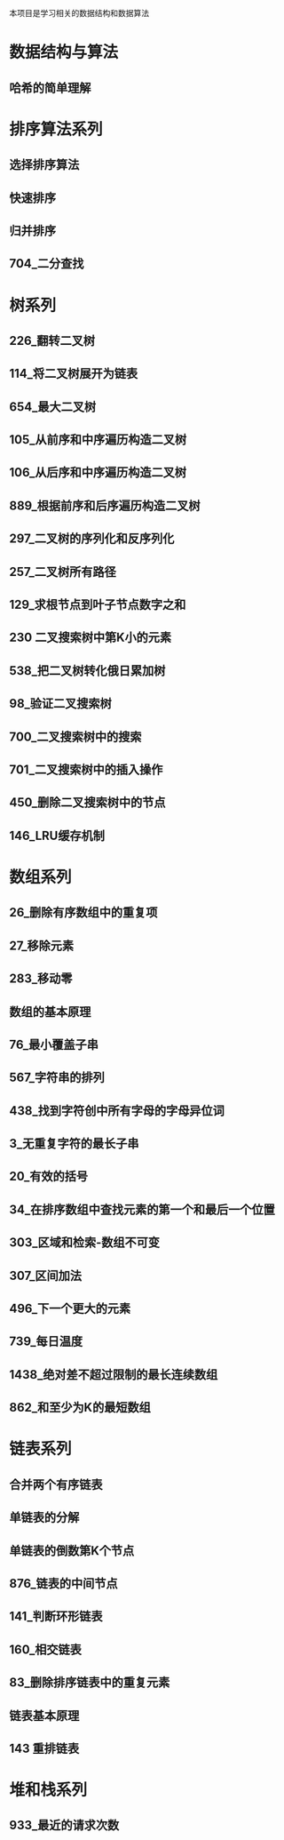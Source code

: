 本项目是学习相关的数据结构和数据算法

# 数据结构与算法

## 哈希的简单理解

# 排序算法系列

## 选择排序算法

## 快速排序

## 归并排序

## 704_二分查找

# 树系列

## 226_翻转二叉树

## 114_将二叉树展开为链表

## 654_最大二叉树

## 105_从前序和中序遍历构造二叉树

## 106_从后序和中序遍历构造二叉树

## 889_根据前序和后序遍历构造二叉树

## 297_二叉树的序列化和反序列化

## 257_二叉树所有路径

## 129_求根节点到叶子节点数字之和

## 230 二叉搜索树中第K小的元素

## 538_把二叉树转化俄日累加树

## 98_验证二叉搜索树

## 700_二叉搜索树中的搜索

## 701_二叉搜索树中的插入操作

## 450_删除二叉搜索树中的节点

## 146_LRU缓存机制

# 数组系列

## 26_删除有序数组中的重复项

## 27_移除元素

## 283_移动零

## 数组的基本原理

## 76_最小覆盖子串

## 567_字符串的排列

## 438_找到字符创中所有字母的字母异位词

## 3_无重复字符的最长子串

## 20_有效的括号

## 34_在排序数组中查找元素的第一个和最后一个位置

## 303_区域和检索-数组不可变

## 307_区间加法

## 496_下一个更大的元素

## 739_每日温度

## 1438_绝对差不超过限制的最长连续数组

## 862_和至少为K的最短数组

# 链表系列

##  合并两个有序链表

## 单链表的分解

##  单链表的倒数第K个节点

## 876_链表的中间节点

## 141_判断环形链表

## 160_相交链表

## 83_删除排序链表中的重复元素

## 链表基本原理

## 143 重排链表

# 堆和栈系列

## 933_最近的请求次数